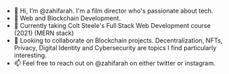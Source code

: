 - 👋 Hi, I’m @zahifarah. I'm a film director who's passionate about tech.
- 👀 Web and Blockchain Development.
- 🌱 Currently taking Colt Steele's Full Stack Web Development course (2021) (MERN stack)
- 💞️ Looking to collaborate on Blockchain projects. Decentralization, NFTs, Privacy, Digital Identity and Cybersecurity are topics I find particularly interesting.
- 📫 Feel free to reach out on @zahifarah on either twitter or instagram.

<!---
zahifarah/zahifarah is a ✨ special ✨ repository because its `README.md` (this file) appears on your GitHub profile.
You can click the Preview link to take a look at your changes.
--->
